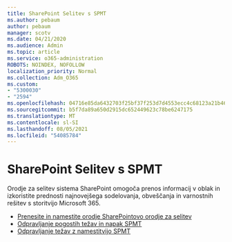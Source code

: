 ```yaml
---
title: SharePoint Selitev s SPMT
ms.author: pebaum
author: pebaum
manager: scotv
ms.date: 04/21/2020
ms.audience: Admin
ms.topic: article
ms.service: o365-administration
ROBOTS: NOINDEX, NOFOLLOW
localization_priority: Normal
ms.collection: Adm_O365
ms.custom:
- "5300030"
- "2594"
ms.openlocfilehash: 04716e85da6432703f25bf37f253d7d4553ecc4c68123a21b46fbb4501bccf2d
ms.sourcegitcommit: b5f7da89a650d2915dc652449623c78be6247175
ms.translationtype: MT
ms.contentlocale: sl-SI
ms.lasthandoff: 08/05/2021
ms.locfileid: "54085784"
---
```

# <a name="sharepoint-migration-with-spmt"></a>SharePoint Selitev s SPMT

Orodje za selitev sistema SharePoint omogoča prenos informacij v oblak in izkoristite prednosti najnovejšega sodelovanja, obveščanja in varnostnih rešitev s storitvijo Microsoft 365.

- [Prenesite in namestite orodje SharePointovo orodje za selitev](https://docs.microsoft.com/sharepointmigration/introducing-the-sharepoint-migration-tool)
- [Odpravljanje pogostih težav in napak SPMT](https://docs.microsoft.com/sharepointmigration/troubleshooting-common-spmt-issues)
- [Odpravljanje težav z namestitvijo SPMT](https://docs.microsoft.com/sharepointmigration/spmt-install-issues#troubleshooting-spmt-installation-issues)
